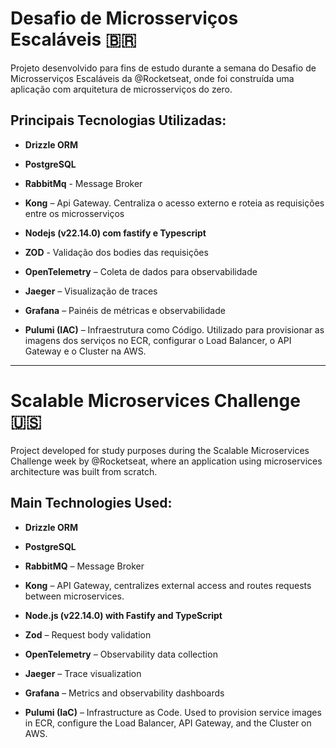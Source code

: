# Desafio de Microsserviços Escaláveis 🇧🇷

Projeto desenvolvido para fins de estudo durante a semana do Desafio de Microsserviços Escaláveis da @Rocketseat, onde foi construída uma aplicação com arquitetura de microsserviços do zero.

## Principais Tecnologias Utilizadas:

- **Drizzle ORM**

- **PostgreSQL**

- **RabbitMq** - Message Broker

- **Kong** – Api Gateway. Centraliza o acesso externo e roteia as requisições entre os microsserviços

- **Nodejs (v22.14.0) com fastify e Typescript**

- **ZOD** - Validação dos bodies das requisições

- **OpenTelemetry** – Coleta de dados para observabilidade

- **Jaeger** – Visualização de traces

- **Grafana** – Painéis de métricas e observabilidade

- **Pulumi (IAC)** – Infraestrutura como Código. Utilizado para provisionar as imagens dos serviços no ECR, configurar o Load Balancer, o API Gateway e o Cluster na AWS.

---

# Scalable Microservices Challenge 🇺🇸

Project developed for study purposes during the Scalable Microservices Challenge week by @Rocketseat, where an application using microservices architecture was built from scratch.

## Main Technologies Used:

- **Drizzle ORM**

- **PostgreSQL**

- **RabbitMQ** – Message Broker

- **Kong** – API Gateway, centralizes external access and routes requests between microservices.

- **Node.js (v22.14.0) with Fastify and TypeScript**

- **Zod** – Request body validation

- **OpenTelemetry** – Observability data collection

- **Jaeger** – Trace visualization

- **Grafana** – Metrics and observability dashboards

- **Pulumi (IaC)** – Infrastructure as Code. Used to provision service images in ECR, configure the Load Balancer, API Gateway, and the Cluster on AWS.
